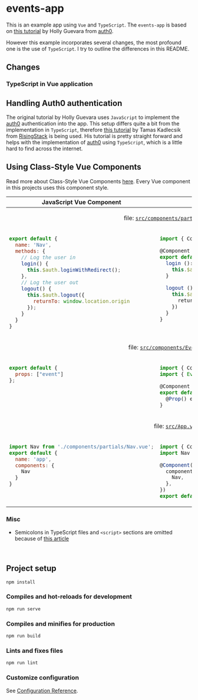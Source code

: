 # events-app

This is an example app using `Vue` and `TypeScript`. The `events-app` is based on [this tutorial](https://auth0.com/blog/beginner-vuejs-tutorial-with-user-login/) by Holly Guevara from [auth0](auth0.com).

However this example incorporates several changes, the most profound one is the use of `TypeScript`. I try to outline the differences in this README.


## Changes

### TypeScript in Vue application

## Handling Auth0 authentication

The original tutorial by Holly Guevara uses `JavaScript` to implement the [auth0](auth0.com) authentication into the app. This setup differs quite a bit from the implementation in `TypeScript`, therefore [this tutorial](https://blog.risingstack.com/auth0-vue-typescript-quickstart-docs/#logintotheapp) by Tamas Kadlecsik from [RisingStack](risingstack.com) is being used. His tutorial is pretty straight forward and helps with the implementation of [auth0](auth0.com) using `TypeScript`, which is a little hard to find across the internet.

## Using Class-Style Vue Components

Read more about Class-Style Vue Components [here](https://vuejs.org/v2/guide/typescript.html#Class-Style-Vue-Components). Every Vue component in this projects uses this component style.

<table>
<thead>
<tr>
<th>JavaScript Vue Component</th>
<th>TypeScript Class-Style Vue Component</th>
</tr>
</thead>
<tbody>
<tr>
<td colspan="2" align="center">

file: [`src/components/partials/Nav.vue`](https://github.com/bene-we/events-app/blob/main/src/components/partials/Nav.vue)

</td>
</tr>
<tr>
<td valign="top">

```javascript
export default {
  name: 'Nav',
  methods: {
    // Log the user in
    login() {
      this.$auth.loginWithRedirect();
    },
    // Log the user out
    logout() {
      this.$auth.logout({
        returnTo: window.location.origin
      });
    }
  }
}
```

</td>
<td valign="top">

```typescript
import { Component, Vue } from 'vue-property-decorator'

@Component
export default class Nav extends Vue {
  login (): void {
    this.$auth.loginWithRedirect({})
  }

  logout (): void {
    this.$auth.logout({
      returnTo: window.location.origin
    })
  }
}
```

</td>
</tr>
<tr>
<td colspan="2" align="center">

file: [`src/components/EventCard.vue`](https://github.com/bene-we/events-app/blob/main/src/components/EventCard.vue)

</td>
</tr>
<tr>
<td valign="top">

```javascript
export default {
  props: ["event"]
};
```

</td>
<td valign="top">

```typescript
import { Component, Prop, Vue } from 'vue-property-decorator'
import { Event } from '@/models/event.model'

@Component
export default class EventCard extends Vue {
  @Prop() event!: Event   // ToDo: Add interface
}
```

</td>
</tr>
<tr>
<td colspan="2" align="center">

file: [`src/App.vue`](https://github.com/bene-we/events-app/blob/main/src/App.vue)

</td>
</tr>
<tr>
<td valign="top">

```javascript
import Nav from './components/partials/Nav.vue';
export default {
  name: 'app',
  components: {
    Nav
  }  
}
```

</td>
<td valign="top">

```typescript
import { Component, Vue } from 'vue-property-decorator'
import Nav from './components/partials/Nav.vue'

@Component({
  components: {
    Nav,
  },
})
export default class App extends Vue { }
```

</td>
</tr>
</tbody>
</table>


### Misc

* Semicolons in TypeScript files and `<script>` sections are omitted because of [this article](https://medium.com/@eugenkiss/dont-use-semicolons-in-typescript-474ccfe4bdb3)

<br>

## Project setup
```
npm install
```

### Compiles and hot-reloads for development
```
npm run serve
```

### Compiles and minifies for production
```
npm run build
```

### Lints and fixes files
```
npm run lint
```

### Customize configuration
See [Configuration Reference](https://cli.vuejs.org/config/).
